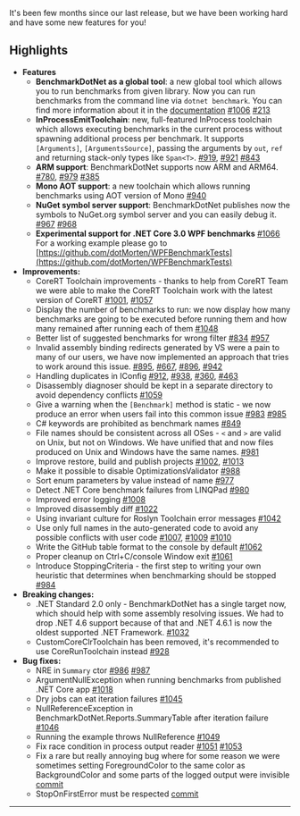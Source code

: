 ﻿It's been few months since our last release, but we have been working hard and have some new features for you!

## Highlights

* **Features**
  * **BenchmarkDotNet as a global tool**: a new global tool which allows you to run benchmarks from given library.
    Now you can run benchmarks from the command line via `dotnet benchmark`.
    You can find more information about it in the [documentation](xref:docs.tool)
    [#1006](https://github.com/dotnet/BenchmarkDotNet/pull/1006)
    [#213](https://github.com/dotnet/BenchmarkDotNet/issues/213)
  * **InProcessEmitToolchain**: new, full-featured InProcess toolchain which allows executing benchmarks in the current process
        without spawning additional process per benchmark.
    It supports `[Arguments]`, `[ArgumentsSource]`, passing the arguments by `out`, `ref` and returning stack-only types like `Span<T>`.
    [#919](https://github.com/dotnet/BenchmarkDotNet/issues/919),
    [#921](https://github.com/dotnet/BenchmarkDotNet/pull/921)
    [#843](https://github.com/dotnet/BenchmarkDotNet/issues/843)
  * **ARM support**: BenchmarkDotNet supports now ARM and ARM64.
    [#780](https://github.com/dotnet/BenchmarkDotNet/issues/780),
    [#979](https://github.com/dotnet/BenchmarkDotNet/pull/979)
    [#385](https://github.com/dotnet/BenchmarkDotNet/issues/385)
  * **Mono AOT support**: a new toolchain which allows running benchmarks using AOT version of Mono
    [#940](https://github.com/dotnet/BenchmarkDotNet/pull/940)
  * **NuGet symbol server support**: BenchmarkDotNet publishes now the symbols to NuGet.org symbol server and you can easily debug it.
    [#967](https://github.com/dotnet/BenchmarkDotNet/issues/967)
    [#968](https://github.com/dotnet/BenchmarkDotNet/pull/968)
  * **Experimental support for .NET Core 3.0 WPF benchmarks**
    [#1066](https://github.com/dotnet/BenchmarkDotNet/pull/1066)
    For a working example please go to [https://github.com/dotMorten/WPFBenchmarkTests](https://github.com/dotMorten/WPFBenchmarkTests)
* **Improvements:**
  * CoreRT Toolchain improvements - thanks to help from CoreRT Team we were able to make
      the CoreRT Toolchain work with the latest version of CoreRT
    [#1001](https://github.com/dotnet/BenchmarkDotNet/pull/1001),
    [#1057](https://github.com/dotnet/BenchmarkDotNet/pull/1057)
  * Display the number of benchmarks to run: we now display how many benchmarks are going to be executed
      before running them and how many remained after running each of them
    [#1048](https://github.com/dotnet/BenchmarkDotNet/issues/1048)
  * Better list of suggested benchmarks for wrong filter
    [#834](https://github.com/dotnet/BenchmarkDotNet/issues/834)
    [#957](https://github.com/dotnet/BenchmarkDotNet/pull/957)
  * Invalid assembly binding redirects generated by VS were a pain to many of our users,
      we have now implemented an approach that tries to work around this issue.
    [#895](https://github.com/dotnet/BenchmarkDotNet/issues/895),
    [#667](https://github.com/dotnet/BenchmarkDotNet/issues/667),
    [#896](https://github.com/dotnet/BenchmarkDotNet/issues/896),
    [#942](https://github.com/dotnet/BenchmarkDotNet/issues/942)
  * Handling duplicates in IConfig
    [#912](https://github.com/dotnet/BenchmarkDotNet/pull/912),
    [#938](https://github.com/dotnet/BenchmarkDotNet/issues/938),
    [#360](https://github.com/dotnet/BenchmarkDotNet/issues/360),
    [#463](https://github.com/dotnet/BenchmarkDotNet/issues/463)
  * Disassembly diagnoser should be kept in a separate directory to avoid dependency conflicts
    [#1059](https://github.com/dotnet/BenchmarkDotNet/issues/1059)
  * Give a warning when the `[Benchmark]` method is static - we now produce an error when users fail into this common issue
    [#983](https://github.com/dotnet/BenchmarkDotNet/issues/983)
    [#985](https://github.com/dotnet/BenchmarkDotNet/pull/985)
  * C# keywords are prohibited as benchmark names
    [#849](https://github.com/dotnet/BenchmarkDotNet/issues/849)
  * File names should be consistent across all OSes - `<` and `>` are valid on Unix, but not on Windows.
    We have unified that and now files produced on Unix and Windows have the same names.
    [#981](https://github.com/dotnet/BenchmarkDotNet/issues/981)
  * Improve restore, build and publish projects
    [#1002](https://github.com/dotnet/BenchmarkDotNet/issues/1002),
    [#1013](https://github.com/dotnet/BenchmarkDotNet/pull/1013)
  * Make it possible to disable OptimizationsValidator
    [#988](https://github.com/dotnet/BenchmarkDotNet/issues/988)
  * Sort enum parameters by value instead of name
    [#977](https://github.com/dotnet/BenchmarkDotNet/pull/977)
  * Detect .NET Core benchmark failures from LINQPad
    [#980](https://github.com/dotnet/BenchmarkDotNet/pull/980)
  * Improved error logging
    [#1008](https://github.com/dotnet/BenchmarkDotNet/pull/1008)
  * Improved disassembly diff
    [#1022](https://github.com/dotnet/BenchmarkDotNet/pull/1022)
  * Using invariant culture for Roslyn Toolchain error messages
    [#1042](https://github.com/dotnet/BenchmarkDotNet/pull/1042)
  * Use only full names in the auto-generated code to avoid any possible conflicts with user code
    [#1007](https://github.com/dotnet/BenchmarkDotNet/issues/1007),
    [#1009](https://github.com/dotnet/BenchmarkDotNet/pull/1009)
    [#1010](https://github.com/dotnet/BenchmarkDotNet/issues/1010)
  * Write the GitHub table format to the console by default
    [#1062](https://github.com/dotnet/BenchmarkDotNet/issues/1062)
  * Proper cleanup on Ctrl+C/console Window exit
    [#1061](https://github.com/dotnet/BenchmarkDotNet/pull/1061)
  * Introduce StoppingCriteria - the first step to writing your own heuristic that determines when benchmarking should be stopped
    [#984](https://github.com/dotnet/BenchmarkDotNet/pull/984)
* **Breaking changes:**
  * .NET Standard 2.0 only - BenchmarkDotNet has a single target now, which should help with some assembly resolving issues.
    We had to drop .NET 4.6 support because of that and .NET 4.6.1 is now the oldest supported .NET Framework.
    [#1032](https://github.com/dotnet/BenchmarkDotNet/pull/1032)
  * CustomCoreClrToolchain has been removed, it's recommended to use CoreRunToolchain instead
    [#928](https://github.com/dotnet/BenchmarkDotNet/issues/928)
* **Bug fixes:**
  * NRE in `Summary` ctor
    [#986](https://github.com/dotnet/BenchmarkDotNet/issues/986)
    [#987](https://github.com/dotnet/BenchmarkDotNet/pull/987)
  * ArgumentNullException when running benchmarks from published .NET Core app
    [#1018](https://github.com/dotnet/BenchmarkDotNet/issues/1018)
  * Dry jobs can eat iteration failures
    [#1045](https://github.com/dotnet/BenchmarkDotNet/issues/1045)
  * NullReferenceException in BenchmarkDotNet.Reports.SummaryTable after iteration failure
    [#1046](https://github.com/dotnet/BenchmarkDotNet/issues/1046)
  * Running the example throws NullReference
    [#1049](https://github.com/dotnet/BenchmarkDotNet/issues/1049)
  * Fix race condition in process output reader
    [#1051](https://github.com/dotnet/BenchmarkDotNet/issues/1051)
    [#1053](https://github.com/dotnet/BenchmarkDotNet/pull/1053)
  * Fix a rare but really annoying bug where for some reason we were sometimes setting ForegroundColor
      to the same color as BackgroundColor and some parts of the logged output were invisible
    [commit](https://github.com/dotnet/BenchmarkDotNet/commit/ea3036810ef60b483d766a097e6f3edfde28a834)
  * StopOnFirstError must be respected
    [commit](https://github.com/dotnet/BenchmarkDotNet/commit/87d281d7dbf52036819efff52e6661e436648b73)

---

